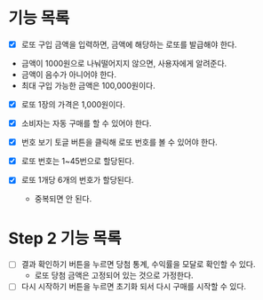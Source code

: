 # 기능 목록 
- [X] 로또 구입 금액을 입력하면, 금액에 해당하는 로또를 발급해야 한다.

- 금액이 1000원으로 나눠떨어지지 않으면, 사용자에게 알려준다.
- 금액이 음수가 아니어야 한다.
- 최대 구입 가능한 금액은 100,000원이다.

- [X] 로또 1장의 가격은 1,000원이다.

- [X] 소비자는 자동 구매를 할 수 있어야 한다.

- [X] 번호 보기 토글 버튼을 클릭해 로또 번호를 볼 수 있어야 한다.

- [X] 로또 번호는 1~45번으로 할당된다.

- [X] 로또 1개당 6개의 번호가 할당된다.

   - 중복되면 안 된다.


# Step 2 기능 목록
- [ ] 결과 확인하기 버튼을 누르면 당첨 통계, 수익률을 모달로 확인할 수 있다.
   - 로또 당첨 금액은 고정되어 있는 것으로 가정한다.
- [ ] 다시 시작하기 버튼을 누르면 초기화 되서 다시 구매를 시작할 수 있다.